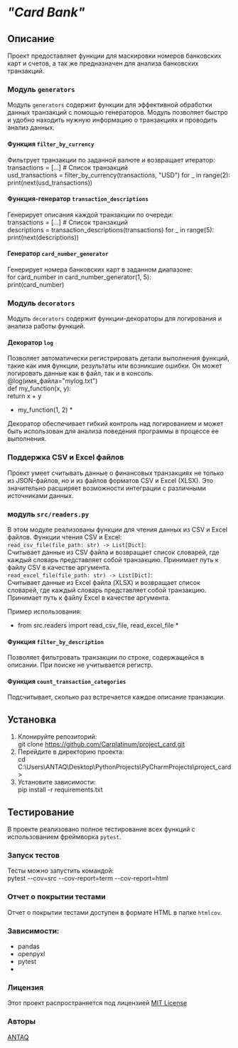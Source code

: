 # *"Card Bank"*
## Описание
Проект предоставляет функции для маскировки номеров банковских карт и счетов, а так же предназначен для анализа банковских транзакций. 
### Модуль `generators`
Модуль `generators` содержит функции для эффективной обработки данных транзакций с помощью генераторов.
Модуль позволяет быстро и удобно находить нужную информацию о транзакциях и проводить анализ данных. 
#### Функция `filter_by_currency`
Фильтрует транзакции по заданной валюте и возвращает итератор: 
transactions = [...]  # Список транзакций  
usd_transactions = filter_by_currency(transactions, "USD")
for _ in range(2):
print(next(usd_transactions))
#### Функция-генератор `transaction_descriptions`
Генерирует описания каждой транзакции по очереди:  
transactions = [...] # Список транзакций  
descriptions = transaction_descriptions(transactions)
for _ in range(5):
print(next(descriptions))  
#### Генератор `card_number_generator`
Генерирует номера банковских карт в заданном диапазоне:  
for card_number in card_number_generator(1, 5):  
print(card_number)
### Модуль `decorators`
Модуль `decorators` содержит функции-декораторы для логирования и анализа работы функций.
#### Декоратор `log`
Позволяет автоматически регистрировать детали выполнения функций, такие как имя функции, результаты или возникшие ошибки. Он может логировать данные как в файл, так и в консоль.
@log(имя_файла="mylog.txt")  
def my_function(x, y):  
return x + y  

* my_function(1, 2) *

Декоратор обеспечивает гибкий контроль над логированием и может быть использован для анализа поведения программы в процессе ее выполнения. 

### Поддержка CSV и Excel файлов 
Проект умеет считывать данные о финансовых транзакциях не только из JSON-файлов, но и из файлов форматов CSV и Excel (XLSX). Это значительно расширяет возможности интеграции с различными источниками данных.
### модуль `src/readers.py` 
В этом модуле реализованы функции для чтения данных из CSV и Excel файлов.
Функции чтения CSV и Excel:  
`read_csv_file(file_path: str) -> List[Dict]`:  
Считывает данные из CSV файла и возвращает список словарей, где каждый словарь представляет собой транзакцию. Принимает путь к файлу CSV в качестве аргумента.  
`read_excel_file(file_path: str) -> List[Dict]`:  
Считывает данные из Excel файла (XLSX) и возвращает список словарей, где каждый словарь представляет собой транзакцию. Принимает путь к файлу Excel в качестве аргумента.  
  
Пример использования:  
* from src.readers import read_csv_file, read_excel_file *

#### Функция `filter_by_description`
Позволяет фильтровать транзакции по строке, содержащейся в описании. При поиске не учитывается регистр.
#### Функция `count_transaction_categories`
Подсчитывает, сколько раз встречается каждое описание транзакции.

## Установка
1.  Клонируйте репозиторий:  
    git clone https://github.com/Carplatinum/project_card.git
2.  Перейдите в директорию проекта:  
    cd C:\Users\ANTAQ\Desktop\PythonProjects\PyCharmProjects\project_card>
3.  Установите зависимости:  
    pip install -r requirements.txt

## Тестирование
В проекте реализовано полное тестирование всех функций с использованием фреймворка `pytest`.

### Запуск тестов
Тесты можно запустить командой:  
pytest --cov=src --cov-report=term --cov-report=html

### Отчет о покрытии тестами
Отчет о покрытии тестами доступен в формате HTML в папке `htmlcov`.

### Зависимости:
-   pandas
-   openpyxl
-   pytest
- 
### Лицензия
Этот проект распространяется под лицензией [MIT License](LICENSE)

### Авторы 
[ANTAQ](https://github.com/Carplatinum)